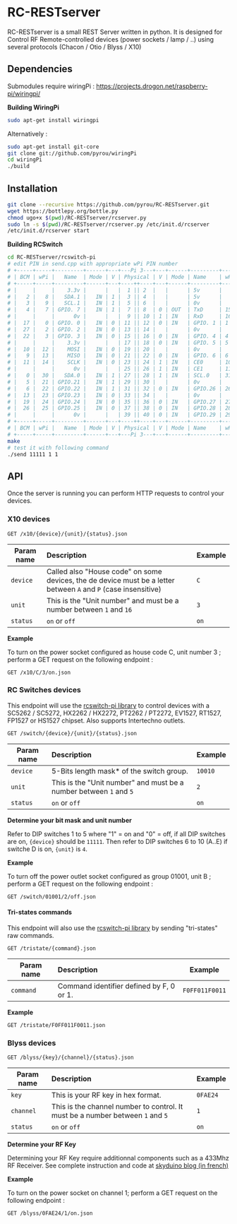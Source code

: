 RC-RESTserver
=============

RC-RESTserver is a small REST Server written in python. It is designed for Control RF Remote-controlled devices (power sockets / lamp / ..) using several protocols (Chacon / Otio / Blyss / X10)

## Dependencies

Submodules require wiringPi : https://projects.drogon.net/raspberry-pi/wiringpi/

**Building WiringPi**

```bash
sudo apt-get install wiringpi
```
Alternatively :

```bash
sudo apt-get install git-core
git clone git://github.com/pyrou/wiringPi
cd wiringPi
./build
```

## Installation 

```bash
git clone --recursive https://github.com/pyrou/RC-RESTserver.git
wget https://bottlepy.org/bottle.py
chmod ugo+x $(pwd)/RC-RESTserver/rcserver.py
sudo ln -s $(pwd)/RC-RESTserver/rcserver.py /etc/init.d/rcserver
/etc/init.d/rcserver start
```

**Building RCSwitch**

```bash
cd RC-RESTserver/rcswitch-pi
# edit PIN in send.cpp with appropriate wPi PIN number
# +-----+-----+---------+------+---+---Pi 3---+---+------+---------+-----+-----+
# | BCM | wPi |   Name  | Mode | V | Physical | V | Mode | Name    | wPi | BCM |
# +-----+-----+---------+------+---+----++----+---+------+---------+-----+-----+
# |     |     |    3.3v |      |   |  1 || 2  |   |      | 5v      |     |     |
# |   2 |   8 |   SDA.1 |   IN | 1 |  3 || 4  |   |      | 5v      |     |     |
# |   3 |   9 |   SCL.1 |   IN | 1 |  5 || 6  |   |      | 0v      |     |     |
# |   4 |   7 | GPIO. 7 |   IN | 1 |  7 || 8  | 0 | OUT  | TxD     | 15  | 14  |
# |     |     |      0v |      |   |  9 || 10 | 1 | IN   | RxD     | 16  | 15  |
# |  17 |   0 | GPIO. 0 |   IN | 0 | 11 || 12 | 0 | IN   | GPIO. 1 | 1   | 18  |
# |  27 |   2 | GPIO. 2 |   IN | 0 | 13 || 14 |   |      | 0v      |     |     |
# |  22 |   3 | GPIO. 3 |   IN | 0 | 15 || 16 | 0 | IN   | GPIO. 4 | 4   | 23  |
# |     |     |    3.3v |      |   | 17 || 18 | 0 | IN   | GPIO. 5 | 5   | 24  |
# |  10 |  12 |    MOSI |   IN | 0 | 19 || 20 |   |      | 0v      |     |     |
# |   9 |  13 |    MISO |   IN | 0 | 21 || 22 | 0 | IN   | GPIO. 6 | 6   | 25  |
# |  11 |  14 |    SCLK |   IN | 0 | 23 || 24 | 1 | IN   | CE0     | 10  | 8   |
# |     |     |      0v |      |   | 25 || 26 | 1 | IN   | CE1     | 11  | 7   |
# |   0 |  30 |   SDA.0 |   IN | 1 | 27 || 28 | 1 | IN   | SCL.0   | 31  | 1   |
# |   5 |  21 | GPIO.21 |   IN | 1 | 29 || 30 |   |      | 0v      |     |     |
# |   6 |  22 | GPIO.22 |   IN | 1 | 31 || 32 | 0 | IN   | GPIO.26 | 26  | 12  |
# |  13 |  23 | GPIO.23 |   IN | 0 | 33 || 34 |   |      | 0v      |     |     |
# |  19 |  24 | GPIO.24 |   IN | 0 | 35 || 36 | 0 | IN   | GPIO.27 | 27  | 16  |
# |  26 |  25 | GPIO.25 |   IN | 0 | 37 || 38 | 0 | IN   | GPIO.28 | 28  | 20  |
# |     |     |      0v |      |   | 39 || 40 | 0 | IN   | GPIO.29 | 29  | 21  |
# +-----+-----+---------+------+---+----++----+---+------+---------+-----+-----+
# | BCM | wPi |   Name  | Mode | V | Physical | V | Mode | Name    | wPi | BCM |
# +-----+-----+---------+------+---+---Pi 3---+---+------+---------+-----+-----+
make
# test it with following command
./send 11111 1 1
```

## API

Once the server is running you can perform HTTP requests to control your devices.

### X10 devices

```
GET /x10/{device}/{unit}/{status}.json
```

| Param name | Description | Example |
| --- | :--- | --- |
| `device` | Called also "House code" on some devices, the de device must be a letter between `A` and `P` (case insensitive) | `C` |
| `unit` | This is the "Unit number" and must be a number between `1` and `16` | `3` |
| `status` | `on` or `off` | `on` |

**Example**

To turn on the power socket configured as house code C, unit number 3 ; perform a GET request on the following endpoint :

```
GET /x10/C/3/on.json 
```


### RC Switches devices

This endpoint will use the [rcswitch-pi library](https://github.com/r10r/rcswitch-pi) to control devices with a SC5262 / SC5272, HX2262 / HX2272, PT2262 / PT2272, EV1527, RT1527, FP1527 or HS1527 chipset. Also supports Intertechno outlets.

```
GET /switch/{device}/{unit}/{status}.json
```

| Param name | Description | Example |
| --- | :--- | --- |
| `device` | 5-Bits length mask* of the switch group. |  `10010` |
| `unit` | This is the "Unit number" and must be a number between `1` and `5` | `2` |
| `status` | `on` or `off` | `on` |

**Determine your bit mask and unit number**

Refer to DIP switches 1 to 5 where "1" = on and "0" = off, if all DIP switches are on, `{device}` should be `11111`. Then refer to DIP switches 6 to 10 (A..E) if switche D is on, `{unit}` is `4`.

**Example**

To turn off the power outlet socket configured as group 01001, unit B ; perform a GET request on the following endpoint :

```
GET /switch/01001/2/off.json 
```

#### Tri-states commands

This endpoint will also use the [rcswitch-pi library](https://github.com/r10r/rcswitch-pi) by sending "tri-states" raw commands.

```
GET /tristate/{command}.json
```

| Param name | Description | Example |
| --- | :--- | --- |
| `command` | Command identifier defined by F, 0 or 1. |  `F0FF011F0011` |

**Example**

```
GET /tristate/F0FF011F0011.json 
```

### Blyss devices

```
GET /blyss/{key}/{channel}/{status}.json
```

| Param name | Description | Example |
| --- | :--- | --- |
| `key` | This is your RF key in hex format. | `0FAE24` |
| `channel` | This is the channel number to control. It must be a number between `1` and `5` | `1` |
| `status` | `on` or `off` | `on` |

**Determine your RF Key**

Determining your RF Key require additionnal components such as a 433Mhz RF Receiver. See complete instruction and code at [skyduino blog (in french)](https://skyduino.wordpress.com/2012/07/19/hack-partie-2-reverse-engineering-des-interrupteurs-domotique-blyss/)

**Example**

To turn on the power socket on channel 1; perform a GET request on the following endpoint :

```
GET /blyss/0FAE24/1/on.json 
```
